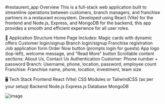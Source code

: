 ﻿#restaurent_app
Overview
This is a full-stack web application built to streamline operations between customers, branch managers, and franchise partners in a restaurant ecosystem. Developed using React (Vite) for the frontend and Node.js, Express, and MongoDB for the backend, this app provides a smooth and efficient experience for all user roles.

🧠 Application Structure
Home Page Includes:
Magic cards with dynamic offers
Customer login/signup
Branch login/signup
Franchise registration
Job application form
Order Now button (prompts login for guests)
App logo (top-left), welcome message, and "Read More" button
Scrollable content sections: About Us, Contact Us
Authentication
Customer: Phone number + password
Branch: Username, phone, location, password, employee count
Franchise: Franchise name, phone, location, investment, team size

🖥️ Tech Stack
Frontend
React (Vite)
CSS Modules or TailwindCSS (as per your setup)
Backend
Node.js
Express.js
Database
MongoDB

![image](https://github.com/user-attachments/assets/556fe3b5-2363-4595-a35e-1b49876e0a6d)
